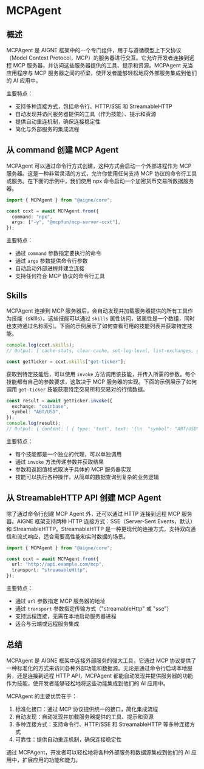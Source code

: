 # MCPAgent

## 概述

MCPAgent 是 AIGNE 框架中的一个专门组件，用于与遵循模型上下文协议（Model Context Protocol，MCP）的服务器进行交互。它允许开发者连接到远程 MCP 服务器，并访问这些服务器提供的工具、提示和资源。MCPAgent 充当应用程序与 MCP 服务器之间的桥梁，使开发者能够轻松地将外部服务集成到他们的 AI 应用中。

主要特点：

* 支持多种连接方式，包括命令行、HTTP/SSE 和 StreamableHTTP
* 自动发现并访问服务器提供的工具（作为技能）、提示和资源
* 提供自动重连机制，确保连接稳定性
* 简化与外部服务的集成流程

## 从 command 创建 MCP Agent

MCPAgent 可以通过命令行方式创建，这种方式会启动一个外部进程作为 MCP 服务器。这是一种非常灵活的方式，允许你使用任何支持 MCP 协议的命令行工具或服务。在下面的示例中，我们使用 npx 命令启动一个加密货币交易所数据服务器。

```ts file="../../docs-examples/test/concepts/mcp-agent.test.ts" region="example-agent-basic-create-agent"
import { MCPAgent } from "@aigne/core";

const ccxt = await MCPAgent.from({
  command: "npx",
  args: ["-y", "@mcpfun/mcp-server-ccxt"],
});
```

主要特点：

* 通过 `command` 参数指定要执行的命令
* 通过 `args` 参数提供命令行参数
* 自动启动外部进程并建立连接
* 支持任何符合 MCP 协议的命令行工具

## Skills

MCPAgent 连接到 MCP 服务器后，会自动发现并加载服务器提供的所有工具作为技能（skills）。这些技能可以通过 `skills` 属性访问，该属性是一个数组，同时也支持通过名称索引。下面的示例展示了如何查看可用的技能列表并获取特定技能。

```ts file="../../docs-examples/test/concepts/mcp-agent.test.ts" region="example-agent-basic-explore-skills"
console.log(ccxt.skills);
// Output: [ cache-stats, clear-cache, set-log-level, list-exchanges, get-ticker, batch-get-tickers, get-orderbook, get-ohlcv, get-trades, get-markets, get-exchange-info, get-leverage-tiers, get-funding-rates, get-market-types, account-balance, place-market-order, set-leverage, set-margin-mode, place-futures-market-order, get-proxy-config, set-proxy-config, test-proxy-connection, clear-exchange-cache, set-market-type ]

const getTicker = ccxt.skills["get-ticker"];
```

获取到特定技能后，可以使用 `invoke` 方法调用该技能，并传入所需的参数。每个技能都有自己的参数要求，这取决于 MCP 服务器的实现。下面的示例展示了如何调用 `get-ticker` 技能获取特定交易所和交易对的行情数据。

```ts file="../../docs-examples/test/concepts/mcp-agent.test.ts" region="example-agent-basic-invoke-skill"
const result = await getTicker.invoke({
  exchange: "coinbase",
  symbol: "ABT/USD",
});
console.log(result);
// Output: { content: [ { type: 'text', text: '{\n  "symbol": "ABT/USD",\n  "timestamp": 1747789089514,\n  "datetime": "2025-05-21T00:58:09.514083Z",\n  "bid": 0.9336,\n  "ask": 0.935,\n  "last": 0.9338,\n  "close": 0.9338,\n  "info": {\n    "trade_id": "5572965",\n    "product_id": "ABT-USD",\n    "price": "0.9338",\n    "size": "17",\n    "time": "2025-05-21T00:58:09.514083Z",\n    "side": "BUY",\n    "bid": "",\n    "ask": "",\n    "exchange": "coinbase"\n  }\n}' } ] }
```

主要特点：

* 每个技能都是一个独立的代理，可以单独调用
* 通过 `invoke` 方法传递参数并获取结果
* 参数和返回值格式取决于具体的 MCP 服务器实现
* 技能可以执行各种操作，从简单的数据查询到复杂的业务逻辑

## 从 StreamableHTTP API 创建 MCP Agent

除了通过命令行创建 MCP Agent 外，还可以通过 HTTP 连接到远程 MCP 服务器。AIGNE 框架支持两种 HTTP 连接方式：SSE（Server-Sent Events，默认）和 StreamableHTTP。StreamableHTTP 是一种更现代的连接方式，支持双向通信和流式响应，适合需要高性能和实时数据的场景。

```ts file="../../docs-examples/test/concepts/mcp-agent.test.ts" region="example-agent-streamable-http-create-agent"
import { MCPAgent } from "@aigne/core";

const ccxt = await MCPAgent.from({
  url: "http://api.example.com/mcp",
  transport: "streamableHttp",
});
```

主要特点：

* 通过 `url` 参数指定 MCP 服务器的地址
* 通过 `transport` 参数指定传输方式（"streamableHttp" 或 "sse"）
* 支持远程连接，无需在本地启动服务器进程
* 适合与云端或远程服务集成

## 总结

MCPAgent 是 AIGNE 框架中连接外部服务的强大工具，它通过 MCP 协议提供了一种标准化的方式来访问各种外部功能和数据源。无论是通过命令行启动本地服务，还是连接到远程 HTTP API，MCPAgent 都能自动发现并提供服务器的功能作为技能，使开发者能够轻松地将这些功能集成到他们的 AI 应用中。

MCPAgent 的主要优势在于：

1. 标准化接口：通过 MCP 协议提供统一的接口，简化集成流程
2. 自动发现：自动发现并加载服务器提供的工具、提示和资源
3. 多种连接方式：支持命令行、HTTP/SSE 和 StreamableHTTP 等多种连接方式
4. 可靠性：提供自动重连机制，确保连接稳定性

通过 MCPAgent，开发者可以轻松地将各种外部服务和数据源集成到他们的 AI 应用中，扩展应用的功能和能力。
